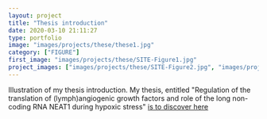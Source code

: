 ```yaml
---
layout: project
title: "Thesis introduction"
date: 2020-03-10 21:11:27
type: portfolio
image: "images/projects/these/these1.jpg"
category: ["FIGURE"]
first_image: "images/projects/these/SITE-Figure1.jpg"
project_images: ["images/projects/these/SITE-Figure2.jpg", "images/projects/these/SITE-Figure3.jpg", "images/projects/these/SITE-Figure4.jpg", "images/projects/these/SITE-Figure6.jpg", "images/projects/these/SITE-Figure10.jpg"]
---
```


Illustration of my thesis introduction. My thesis, entitled "Regulation of the translation of (lymph)angiogenic growth factors  and role of the long non-coding RNA NEAT1 during hypoxic stress" <a href="http://www.theses.fr/2020TOU30061">is to discover here </a>